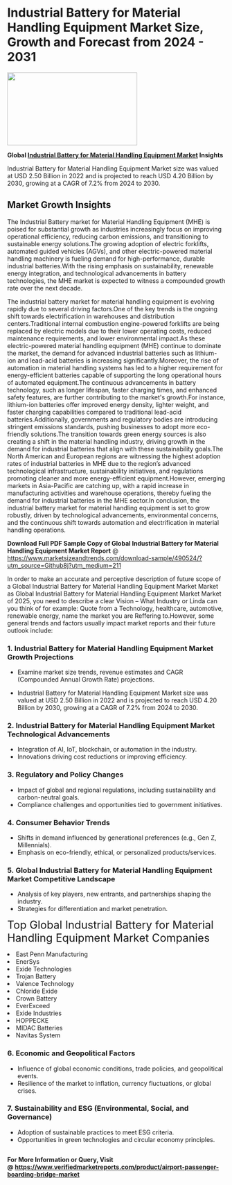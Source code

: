 <H1>Industrial Battery for Material Handling Equipment Market Size, Growth and Forecast from 2024 - 2031</H1><img class="aligncenter size-medium wp-image-584254" src="https://thirdeyenews.in/wp-content/uploads/2024/09/Global-Market-Research-300x168.jpeg" alt="" width="300" height="168" /><p><strong>Global&nbsp;<a href="https://www.marketsizeandtrends.com/download-sample/490524/?utm_source=Github8j?utm_medium=211">Industrial Battery for Material Handling Equipment Market</a> Insights</strong></p><p>Industrial Battery for Material Handling Equipment Market size was valued at USD 2.50 Billion in 2022 and is projected to reach USD 4.20 Billion by 2030, growing at a CAGR of 7.2% from 2024 to 2030.</p><p><h2>Market Growth Insights</h2> <p>The Industrial Battery market for Material Handling Equipment (MHE) is poised for substantial growth as industries increasingly focus on improving operational efficiency, reducing carbon emissions, and transitioning to sustainable energy solutions.The growing adoption of electric forklifts, automated guided vehicles (AGVs), and other electric-powered material handling machinery is fueling demand for high-performance, durable industrial batteries.With the rising emphasis on sustainability, renewable energy integration, and technological advancements in battery technologies, the MHE market is expected to witness a compounded growth rate over the next decade.</p> <p>The industrial battery market for material handling equipment is evolving rapidly due to several driving factors.One of the key trends is the ongoing shift towards electrification in warehouses and distribution centers.Traditional internal combustion engine-powered forklifts are being replaced by electric models due to their lower operating costs, reduced maintenance requirements, and lower environmental impact.As these electric-powered material handling equipment (MHE) continue to dominate the market, the demand for advanced industrial batteries such as lithium-ion and lead-acid batteries is increasing significantly.Moreover, the rise of automation in material handling systems has led to a higher requirement for energy-efficient batteries capable of supporting the long operational hours of automated equipment.The continuous advancements in battery technology, such as longer lifespan, faster charging times, and enhanced safety features, are further contributing to the market's growth.For instance, lithium-ion batteries offer improved energy density, lighter weight, and faster charging capabilities compared to traditional lead-acid batteries.Additionally, governments and regulatory bodies are introducing stringent emissions standards, pushing businesses to adopt more eco-friendly solutions.The transition towards green energy sources is also creating a shift in the material handling industry, driving growth in the demand for industrial batteries that align with these sustainability goals.The North American and European regions are witnessing the highest adoption rates of industrial batteries in MHE due to the region’s advanced technological infrastructure, sustainability initiatives, and regulations promoting cleaner and more energy-efficient equipment.However, emerging markets in Asia-Pacific are catching up, with a rapid increase in manufacturing activities and warehouse operations, thereby fueling the demand for industrial batteries in the MHE sector.In conclusion, the industrial battery market for material handling equipment is set to grow robustly, driven by technological advancements, environmental concerns, and the continuous shift towards automation and electrification in material handling operations.<p><span class=""><strong>Download Full PDF Sample Copy of Global Industrial Battery for Material Handling Equipment Market Report</strong> @ <a href="https://www.marketsizeandtrends.com/download-sample/490524/?utm_source=Github8j?utm_medium=211" target="_blank">https://www.marketsizeandtrends.com/download-sample/490524/?utm_source=Github8j?utm_medium=211</a></span></p><p>In order to make an accurate and perceptive description of future scope of a Global&nbsp;Industrial Battery for Material Handling Equipment Market Market as Global&nbsp;Industrial Battery for Material Handling Equipment Market Market of 2025, you need to describe a clear Vision &ndash; What Industry or Linda can you think of for example: Quote from a Technology, healthcare, automotive, renewable energy, name the market you are Reffering to.However, some general trends and factors usually impact market reports and their future outlook include:</p><h3>1.&nbsp;<strong>Industrial Battery for Material Handling Equipment Market Growth Projections</strong></h3><ul><li>Examine market size trends, revenue estimates and CAGR (Compounded Annual Growth Rate) projections.</li><li><p>Industrial Battery for Material Handling Equipment Market size was valued at USD 2.50 Billion in 2022 and is projected to reach USD 4.20 Billion by 2030, growing at a CAGR of 7.2% from 2024 to 2030.</p></li></ul><h3>2.&nbsp;<strong>Industrial Battery for Material Handling Equipment Market Technological Advancements</strong></h3><ul><li>Integration of AI, IoT, blockchain, or automation in the industry.</li><li>Innovations driving cost reductions or improving efficiency.</li></ul><h3>3.&nbsp;<strong>Regulatory and Policy Changes</strong></h3><ul><li>Impact of global and regional regulations, including sustainability and carbon-neutral goals.</li><li>Compliance challenges and opportunities tied to government initiatives.</li></ul><h3>4.&nbsp;<strong>Consumer Behavior Trends</strong></h3><ul><li>Shifts in demand influenced by generational preferences (e.g., Gen Z, Millennials).</li><li>Emphasis on eco-friendly, ethical, or personalized products/services.</li></ul><h3>5.&nbsp;<strong>Global Industrial Battery for Material Handling Equipment Market Competitive Landscape</strong></h3><ul><li>Analysis of key players, new entrants, and partnerships shaping the industry.</li><li>Strategies for differentiation and market penetration.</li></ul><p data-pm-slice="1 1 []"><span style="color: inherit; font-family: inherit; font-size: 25px;">Top Global Industrial Battery for Material Handling Equipment Market Companies</span></p><div class="" data-test-id=""><p><li>East Penn Manufacturing</li><li> EnerSys</li><li> Exide Technologies</li><li> Trojan Battery</li><li> Valence Technology</li><li> Chloride Exide</li><li> Crown Battery</li><li> EverExceed</li><li> Exide Industries</li><li> HOPPECKE</li><li> MIDAC Batteries</li><li> Navitas System</li></p></div><h3>6.&nbsp;<strong>Economic and Geopolitical Factors</strong></h3><ul><li>Influence of global economic conditions, trade policies, and geopolitical events.</li><li>Resilience of the market to inflation, currency fluctuations, or global crises.</li></ul><h3>7.&nbsp;<strong>Sustainability and ESG (Environmental, Social, and Governance)</strong></h3><ul><li>Adoption of sustainable practices to meet ESG criteria.</li><li>Opportunities in green technologies and circular economy principles.</li></ul><h2><strong style="font-size: 14px;">For More Information or Query, Visit @&nbsp;</strong><a style="background-color: #ffffff; font-size: 14px;" href="https://www.marketsizeandtrends.com/report/industrial-battery-for-material-handling-equipment-market/" target="_blank">https://www.verifiedmarketreports.com/product/airport-passenger-boarding-bridge-market</a></h2>